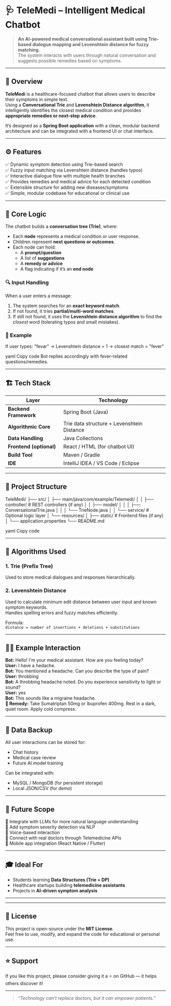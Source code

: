 # 🩺 TeleMedi – Intelligent Medical Chatbot

> **An AI-powered medical conversational assistant built using Trie-based dialogue mapping and Levenshtein distance for fuzzy matching.**  
> The system interacts with users through natural conversation and suggests possible remedies based on symptoms.

---

## 🌟 Overview

**TeleMedi** is a healthcare-focused chatbot that allows users to describe their symptoms in simple text.  
Using a **Conversational Trie** and **Levenshtein Distance algorithm**, it intelligently identifies the closest medical condition and provides **appropriate remedies or next-step advice**.

It’s designed as a **Spring Boot application** with a clean, modular backend architecture and can be integrated with a frontend UI or chat interface.

---

## ⚙️ Features

✅ Dynamic symptom detection using Trie-based search  
✅ Fuzzy input matching via Levenshtein distance (handles typos)  
✅ Interactive dialogue flow with multiple health branches  
✅ Provides remedies and medical advice for each detected condition  
✅ Extensible structure for adding new diseases/symptoms  
✅ Simple, modular codebase for educational or clinical use  

---

## 🧠 Core Logic

The chatbot builds a **conversation tree (Trie)**, where:
- Each **node** represents a medical condition or user response.
- Children represent **next questions or outcomes**.
- Each node can hold:
  - A **prompt/question**
  - A list of **suggestions**
  - A **remedy or advice**
  - A flag indicating if it’s an **end node**

### 🔍 Input Handling
When a user enters a message:
1. The system searches for an **exact keyword match**.
2. If not found, it tries **partial/multi-word matches**.
3. If still not found, it uses the **Levenshtein distance algorithm** to find the *closest* word (tolerating typos and small mistakes).

### 🧩 Example
If user types:
"fevar" → Levenshtein distance = 1 → closest match = "fever"

yaml
Copy code
Bot replies accordingly with fever-related questions/remedies.

---

## 🏗️ Tech Stack

| Layer | Technology |
|-------|-------------|
| **Backend Framework** | Spring Boot (Java) |
| **Algorithmic Core** | Trie data structure + Levenshtein Distance |
| **Data Handling** | Java Collections |
| **Frontend (optional)** | React / HTML (for chatbot UI) |
| **Build Tool** | Maven / Gradle |
| **IDE** | IntelliJ IDEA / VS Code / Eclipse |

---

## 📁 Project Structure

TeleMedi/
├── src/
│ ├── main/java/com/example/Telemedi/
│ │ ├── controller/ # REST controllers (if any)
│ │ ├── model/
│ │ │ ├── ConversationalTrie.java
│ │ │ └── TrieNode.java
│ │ └── service/ # Optional logic layer
│ └── resources/
│ ├── static/ # Frontend files (if any)
│ └── application.properties
└── README.md

yaml
Copy code

---

## 🧮 Algorithms Used

### 1. **Trie (Prefix Tree)**
Used to store medical dialogues and responses hierarchically.

### 2. **Levenshtein Distance**
Used to calculate minimum edit distance between user input and known symptom keywords.  
Handles spelling errors and fuzzy matches efficiently.

Formula:  
`distance = number of insertions + deletions + substitutions`

---

## 🧑‍💻 Example Interaction

**Bot:** Hello! I'm your medical assistant. How are you feeling today?  
**User:** I have a hedache.  
**Bot:** You mentioned a headache. Can you describe the type of pain?  
**User:** throbbing  
**Bot:** A throbbing headache noted. Do you experience sensitivity to light or sound?  
**User:** yes  
**Bot:** This sounds like a migraine headache.  
**💊 Remedy:** Take Sumatriptan 50mg or Ibuprofen 400mg. Rest in a dark, quiet room. Apply cold compress.

---

## 💾 Data Backup

All user interactions can be stored for:
- Chat history
- Medical case review
- Future AI model training

Can be integrated with:
- MySQL / MongoDB (for persistent storage)
- Local JSON/CSV (for demo)

---

## 🚀 Future Scope

🔹 Integrate with LLMs for more natural language understanding  
🔹 Add symptom severity detection via NLP  
🔹 Voice-based interaction  
🔹 Connect with real doctors through Telemedicine APIs  
🔹 Mobile app integration (React Native / Flutter)

---

## 🎓 Ideal For

- Students learning **Data Structures (Trie + DP)**  
- Healthcare startups building **telemedicine assistants**  
- Projects in **AI-driven symptom analysis**

---


---

## 🧾 License

This project is open-source under the **MIT License**.  
Feel free to use, modify, and expand the code for educational or personal use.

---

## ⭐ Support

If you like this project, please consider giving it a ⭐ on GitHub — it helps others discover it!

---

> _“Technology can’t replace doctors, but it can empower patients.”_
